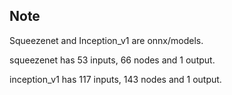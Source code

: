 ## Note
Squeezenet and Inception_v1 are onnx/models.

squeezenet has 53 inputs, 66 nodes and 1 output.

inception_v1 has 117 inputs, 143 nodes and 1 output.